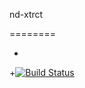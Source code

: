  nd-xtrct

 ========

+

+[![Build Status](https://travis-ci.org/j-musca/nd-xtrct.png)](https://travis-ci.org/j-musca/nd-xtrct)